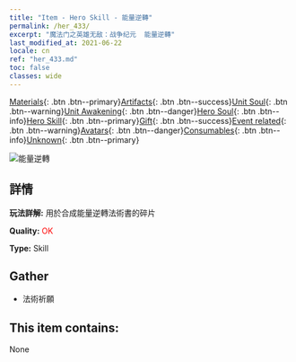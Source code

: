 ```yaml
---
title: "Item - Hero Skill - 能量逆轉"
permalink: /her_433/
excerpt: "魔法门之英雄无敌：战争纪元  能量逆轉"
last_modified_at: 2021-06-22
locale: cn
ref: "her_433.md"
toc: false
classes: wide
---
```

 [Materials](/ItemsCN/){: .btn .btn--primary}[Artifacts](/ItemsCN/Artifacts/){: .btn .btn--success}[Unit Soul](/ItemsCN/UnitSoul/){: .btn .btn--warning}[Unit Awakening](/ItemsCN/UnitAwakening/){: .btn .btn--danger}[Hero Soul](/ItemsCN/HeroSoul/){: .btn .btn--info}[Hero Skill](/ItemsCN/HeroSkill/){: .btn .btn--primary}[Gift](/ItemsCN/Gift/){: .btn .btn--success}[Event related](/ItemsCN/Events/){: .btn .btn--warning}[Avatars](/ItemsCN/Avatars/){: .btn .btn--danger}[Consumables](/ItemsCN/Consumables/){: .btn .btn--info}[Unknown](/ItemsCN/Unknown/){: .btn .btn--primary}

 ![能量逆轉](/images/t/ps_nengliangnizhuan.png)

## 詳情
 **玩法詳解:** 用於合成能量逆轉法術書的碎片

 **Quality:** <span style="color: #FF0000">OK</span>

 **Type:** Skill

## Gather

*    法術祈願 

## This item contains:

  None

